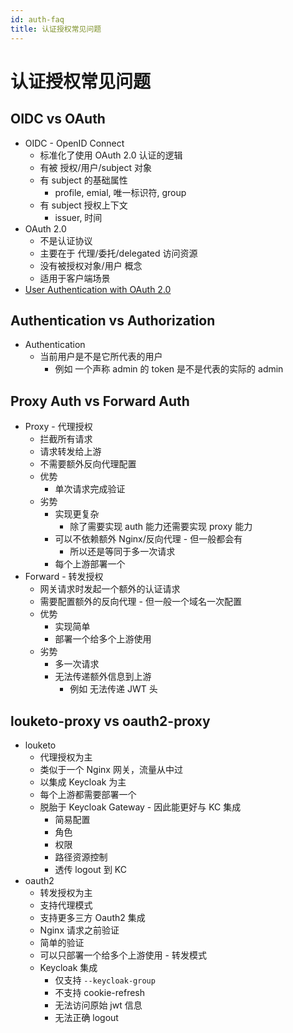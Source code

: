 ```yaml
---
id: auth-faq
title: 认证授权常见问题
---
```


# 认证授权常见问题

## OIDC vs OAuth
* OIDC - OpenID Connect
  * 标准化了使用 OAuth 2.0 认证的逻辑
  * 有被 授权/用户/subject 对象
  * 有 subject 的基础属性
    * profile, emial, 唯一标识符, group
  * 有 subject 授权上下文
    * issuer, 时间
* OAuth 2.0
  * 不是认证协议
  * 主要在于 代理/委托/delegated 访问资源
  * 没有被授权对象/用户 概念
  * 适用于客户端场景
* [User Authentication with OAuth 2.0](https://oauth.net/articles/authentication/)

## Authentication vs Authorization
* Authentication
  * 当前用户是不是它所代表的用户
    * 例如 一个声称 admin 的 token 是不是代表的实际的 admin

## Proxy Auth vs Forward Auth
* Proxy - 代理授权
  * 拦截所有请求
  * 请求转发给上游
  * 不需要额外反向代理配置
  * 优势
    * 单次请求完成验证
  * 劣势
    * 实现更复杂
      * 除了需要实现 auth 能力还需要实现 proxy 能力
    * 可以不依赖额外 Nginx/反向代理 - 但一般都会有
      * 所以还是等同于多一次请求
    * 每个上游部署一个
* Forward - 转发授权
  * 网关请求时发起一个额外的认证请求
  * 需要配置额外的反向代理 - 但一般一个域名一次配置
  * 优势
    * 实现简单
    * 部署一个给多个上游使用
  * 劣势
    * 多一次请求
    * 无法传递额外信息到上游
      * 例如 无法传递 JWT 头

## louketo-proxy vs oauth2-proxy
* louketo
  * 代理授权为主
  * 类似于一个 Nginx 网关，流量从中过
  * 以集成 Keycloak 为主
  * 每个上游都需要部署一个
  * 脱胎于 Keycloak Gateway - 因此能更好与 KC 集成
    * 简易配置
    * 角色
    * 权限
    * 路径资源控制
    * 透传 logout 到 KC
* oauth2
  * 转发授权为主
  * 支持代理模式
  * 支持更多三方 Oauth2 集成
  * Nginx 请求之前验证
  * 简单的验证
  * 可以只部署一个给多个上游使用 - 转发模式
  * Keycloak 集成
    * 仅支持 `--keycloak-group`
    * 不支持 cookie-refresh
    * 无法访问原始 jwt 信息
    * 无法正确 logout
